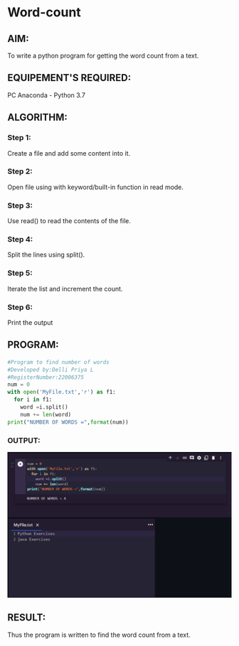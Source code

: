 # Word-count
## AIM:
To write a python program for getting the word count from a text.
## EQUIPEMENT'S REQUIRED: 
PC
Anaconda - Python 3.7
## ALGORITHM: 
### Step 1:
Create a file and add some content into it.
### Step 2: 
Open file using with keyword/built-in function in read mode.
### Step 3: 
Use read() to read the contents of the file.
### Step 4:  
Split the lines using split().
### Step 5: 
Iterate the list and increment the count.
### Step 6: 
Print the output
## PROGRAM:
```python
#Program to find number of words
#Developed by:Delli Priya L
#RegisterNumber:22006375
num = 0
with open('MyFile.txt','r') as f1:
  for i in f1:
    word =i.split()
    num += len(word)
print("NUMBER OF WORDS =",format(num))
```
### OUTPUT:
![output](s.png)

## RESULT:
Thus the program is written to find the word count from a text.
